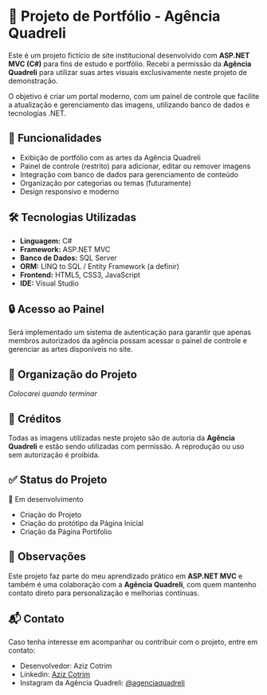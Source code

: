 # 🎨 Projeto de Portfólio - Agência Quadreli

Este é um projeto fictício de site institucional desenvolvido com **ASP.NET MVC (C#)** para fins de estudo e portfólio. Recebi a permissão da **Agência Quadreli** para utilizar suas artes visuais exclusivamente neste projeto de demonstração.

O objetivo é criar um portal moderno, com um painel de controle que facilite a atualização e gerenciamento das imagens, utilizando banco de dados e tecnologias .NET.

## 🚀 Funcionalidades

- Exibição de portfólio com as artes da Agência Quadreli
- Painel de controle (restrito) para adicionar, editar ou remover imagens
- Integração com banco de dados para gerenciamento de conteúdo
- Organização por categorias ou temas (futuramente)
- Design responsivo e moderno

## 🛠️ Tecnologias Utilizadas

- **Linguagem:** C#
- **Framework:** ASP.NET MVC
- **Banco de Dados:** SQL Server
- **ORM:** LINQ to SQL / Entity Framework (a definir)
- **Frontend:** HTML5, CSS3, JavaScript
- **IDE:** Visual Studio

## 🔒 Acesso ao Painel

Será implementado um sistema de autenticação para garantir que apenas membros autorizados da agência possam acessar o painel de controle e gerenciar as artes disponíveis no site.

## 📁 Organização do Projeto

*Colocarei quando terminar*

## 📸 Créditos

Todas as imagens utilizadas neste projeto são de autoria da **Agência Quadreli** e estão sendo utilizadas com permissão. A reprodução ou uso sem autorização é proibida.

## ✅ Status do Projeto

🚧 Em desenvolvimento  
- Criação do Projeto
- Criação do protótipo da Página Inicial
- Criação da Página Portifolio

## 📌 Observações

Este projeto faz parte do meu aprendizado prático em **ASP.NET MVC** e também é uma colaboração com a **Agência Quadreli**, com quem mantenho contato direto para personalização e melhorias contínuas.

## 📬 Contato

Caso tenha interesse em acompanhar ou contribuir com o projeto, entre em contato:

- Desenvolvedor: Aziz Cotrim
- Linkedin: [Aziz Cotrim](https://www.linkedin.com/in/aziz-cotrim/)
- Instagram da Agência Quadreli: [@agenciaquadreli](https://www.instagram.com/agenciaquadreli/)
